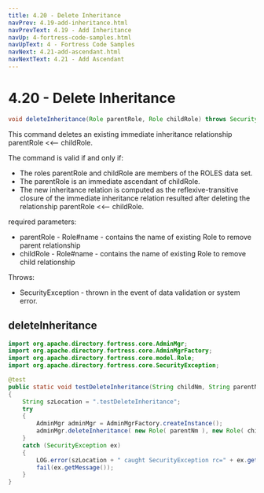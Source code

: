 ```yaml
---
title: 4.20 - Delete Inheritance
navPrev: 4.19-add-inheritance.html
navPrevText: 4.19 - Add Inheritance
navUp: 4-fortress-code-samples.html
navUpText: 4 - Fortress Code Samples
navNext: 4.21-add-ascendant.html
navNextText: 4.21 - Add Ascendant
---
```


# 4.20 - Delete Inheritance

```java
void deleteInheritance(Role parentRole, Role childRole) throws SecurityException
```

This command deletes an existing immediate inheritance relationship parentRole <<-- childRole.

The command is valid if and only if:
- The roles parentRole and childRole are members of the ROLES data set.
- The parentRole is an immediate ascendant of childRole.
- The new inheritance relation is computed as the reflexive-transitive closure of the immediate inheritance relation resulted after deleting the relationship parentRole <<-- childRole.

required parameters:
- parentRole - Role#name - contains the name of existing Role to remove parent relationship
- childRole - Role#name - contains the name of existing Role to remove child relationship

Throws:
- SecurityException - thrown in the event of data validation or system error.


## deleteInheritance

```java
import org.apache.directory.fortress.core.AdminMgr;
import org.apache.directory.fortress.core.AdminMgrFactory;
import org.apache.directory.fortress.core.model.Role;
import org.apache.directory.fortress.core.SecurityException;

@test
public static void testDeleteInheritance(String childNm, String parentNm)
{
    String szLocation = ".testDeleteInheritance";
    try
    {
        AdminMgr adminMgr = AdminMgrFactory.createInstance();
        adminMgr.deleteInheritance( new Role( parentNm ), new Role( childNm ) );
    }
    catch (SecurityException ex)
    {
        LOG.error(szLocation + " caught SecurityException rc=" + ex.getErrorId() + ", msg=" + ex.getMessage(), ex);
        fail(ex.getMessage());
    }
}
```
